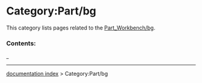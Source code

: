 # Category:Part/bg
This category lists pages related to the [Part\_Workbench/bg](Part_Workbench/bg.md).

### Contents:

_

---
[documentation index](../README.md) > Category:Part/bg
